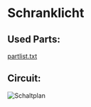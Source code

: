 # Schranklicht
## Used Parts:
[partlist.txt](https://github.com/wautischer/Schranklicht/files/15400422/partlist.txt)
## Circuit:
![Schaltplan](https://github.com/wautischer/Schranklicht/assets/78680534/bb060f85-9ad2-435d-ac63-cc7ec29a79d0)
